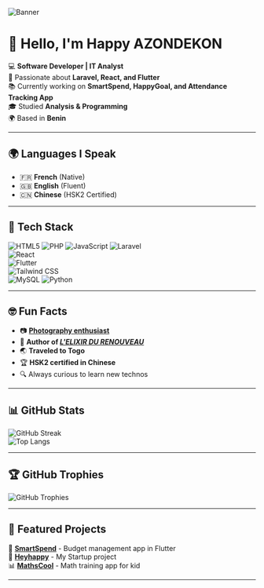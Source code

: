 ![Banner](https://i.imgur.com/kYTpmnj.jpeg) <!-- Remplace avec ton URL de bannière -->
# 👋 Hello, I'm Happy AZONDEKON  

💻 **Software Developer | IT Analyst**  
🚀 Passionate about **Laravel, React, and Flutter**  
📚 Currently working on **SmartSpend, HappyGoal, and Attendance Tracking App**  
🎓 Studied **Analysis & Programming**  
🌍 Based in **Benin**  


---

## 🌍 Languages I Speak  
- 🇫🇷 **French** (Native)  
- 🇬🇧 **English** (Fluent)  
- 🇨🇳 **Chinese** (HSK2 Certified)  

---

## 🚀 Tech Stack  
![HTML5](https://img.shields.io/badge/HTML5-E34F26?style=for-the-badge&logo=html5&logoColor=white)
![PHP](https://img.shields.io/badge/PHP-777BB4?style=for-the-badge&logo=php&logoColor=white)
![JavaScript](https://img.shields.io/badge/JavaScript-F7DF1E?style=for-the-badge&logo=javascript&logoColor=black)
![Laravel](https://img.shields.io/badge/Laravel-FF2D20?style=for-the-badge&logo=laravel&logoColor=white)  
![React](https://img.shields.io/badge/React-20232A?style=for-the-badge&logo=react&logoColor=61DAFB)  
![Flutter](https://img.shields.io/badge/Flutter-02569B?style=for-the-badge&logo=flutter&logoColor=white)  
![Tailwind CSS](https://img.shields.io/badge/Tailwind_CSS-38B2AC?style=for-the-badge&logo=tailwind-css&logoColor=white)  
![MySQL](https://img.shields.io/badge/MySQL-005C84?style=for-the-badge&logo=mysql&logoColor=white)
![Python](https://img.shields.io/badge/Python-3776AB?style=for-the-badge&logo=python&logoColor=white)

---

## 🤓 Fun Facts  
- 📷 **[Photography enthusiast](https://happyazondekon.github.io/happygallery.github.io/)**
- 📝 **Author of *[L'ELIXIR DU RENOUVEAU](https://amzn.eu/d/eW2MpjJ)***
- 🌏 **Traveled to Togo**
- 🏆 **HSK2 certified in Chinese**
- 🔍 Always curious to learn new technos  

---

## 📊 GitHub Stats  
![GitHub Streak](https://github-readme-streak-stats.herokuapp.com/?user=Happyazondekon&theme=radical)  
![Top Langs](https://github-readme-stats.vercel.app/api/top-langs/?username=Happyazondekon&layout=compact&theme=radical)  

---

## 🏆 GitHub Trophies  
![GitHub Trophies](https://github-profile-trophy.vercel.app/?username=Happyazondekon&theme=onedark)  

---

## 🌟 Featured Projects  
🚀 [**SmartSpend**](https://github.com/Happyazondekon/SmartSpend) - Budget management app in Flutter  
📱 [**Heyhappy**](https://github.com/Happyazondekon/heyhappy) - My Startup project  
📊 [**MathsCool**](https://github.com/Happyazondekon/MathsCool) - Math training app for kid  

---

